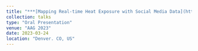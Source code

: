 ```yaml
---
title: "***[Mapping Real‑time Heat Exposure with Social Media Data](https://aag.secure-platform.com/aag2023/solicitations/39/sessiongallery/5726/application/21171)***"
collection: talks
type: "Oral Presentation"
venue: "AAG 2023"
date: 2023-03-24
location: "Denver. CO, US"
---
```

